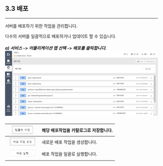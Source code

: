 ## 3.3 배포

---

서버를 배포하기 위한 작업을 관리합니다.

다수의 서버를 일괄적으로 배포하거나 업데이트 할 수 있습니다.

##### a\) 서비스 -&gt; 어플리케이션 맵 선택 -&gt; 배포를 클릭합니다. ![](/assets/배포.png)

| ![](/assets/배포2.png) | 해당 배포작업을 카탈로그로 저장합니다. |
| :---: | :--- |
| ![](/assets/배포3.png) | 새로운 배포 작업을 생성합니다. |
| ![](/assets/배포4.png) | 배포 작업을 일괄로 실행합니다. |



